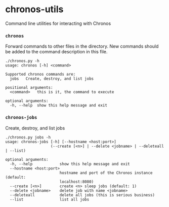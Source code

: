 chronos-utils
=============

Command line utilities for interacting with Chronos

### `chronos`

Forward commands to other files in the directory. New commands should be added
to the command description in this file.

```
./chronos.py -h
usage: chronos [-h] <command>

Supported chronos commands are:
  jobs   Create, destroy, and list jobs

positional arguments:
  <command>   this is it, the command to execute

optional arguments:
  -h, --help  show this help message and exit
```

### `chronos-jobs`

Create, destroy, and list jobs

```
./chronos.py jobs -h
usage: chronos-jobs [-h] [--hostname <host:port>]
                    (--create [<n>] | --delete <jobname> | --deleteall | --list)

optional arguments:
  -h, --help            show this help message and exit
  --hostname <host:port>
                        hostname and port of the Chronos instance (default:
                        localhost:8080)
  --create [<n>]        create <n> sleep jobs (default: 1)
  --delete <jobname>    delete job with name <jobname>
  --deleteall           delete all jobs (this is serious business)
  --list                list all jobs
```
